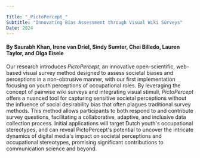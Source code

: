 ```yaml
---

Title: "_PictoPercept_"
Subtitle: "Innovating Bias Assessment through Visual Wiki Surveys"
Date: 2024
---
```


#### By Saurabh Khan, Irene van Driel, Sindy Sumter, Chei Billedo, Lauren Taylor, and Olga Eisele

Our research introduces _PictoPercept_, an innovative open-scientific, web-based visual survey method designed to assess societal biases and perceptions in a non-obtrusive manner, with our first implementation focusing on youth perceptions of occupational roles. By leveraging the concept of pairwise wiki surveys and integrating visual stimuli, _PictoPercept_ offers a nuanced tool for capturing sensitive societal perceptions without the influence of social desirability bias that often plagues traditional survey methods. This method allows participants to both respond to and contribute survey questions, facilitating a collaborative, adaptive, and inclusive data collection process. Initial applications will target Dutch youth's occupational stereotypes, and can reveal PictoPercept's potential to uncover the intricate dynamics of digital media's impact on societal perceptions and occupational stereotypes, promising significant contributions to communication science and beyond.
